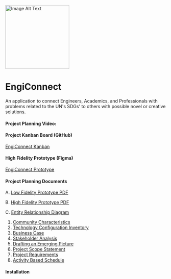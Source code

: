 <p align="left">
  <img src="https://github.com/sharoika/EngiConnect/assets/27317883/87d6fa41-76ec-4ea1-90f4-20258daf6282" width="200" height="200" alt="Image Alt Text">
</p>

# EngiConnect
An application to connect Engineers, Academics, and Professionals with problems related to the UN's SDGs' to others with possible novel or creative solutions.

#### Project Planning Video:
<!--- #### Project Scrum 1 Video:
#### Project Scrum 2 Video:
#### Project Final Submission Video: --->

#### Project Kanban Board (GitHub)
[EngiConnect Kanban](https://github.com/users/sharoika/projects/1/views/2)

#### High Fidelity Prototype (Figma)
[EngiConnect Prototype](https://www.figma.com/proto/S18fQAAUFlLbFd9iSoSWCy/EngiConnect?type=design&node-id=6-78&t=3ncTEZephW6UAmal-1&scaling=scale-down&page-id=0%3A1&starting-point-node-id=6%3A120&show-proto-sidebar=1&mode=desig)

#### Project Planning Documents
A. [Low Fidelity Prototype PDF](https://github.com/sharoika/EngiConnect/blob/18ad520ce97a002a7e71b8691a122287fccddc30/Project%20Planning/PDFs/Lo-Fi%20Prototype.pdf)

B. [High Fidelity Prototype PDF](https://github.com/sharoika/EngiConnect/blob/18ad520ce97a002a7e71b8691a122287fccddc30/Project%20Planning/PDFs/Hi-Fi%20Prototype.pdf)

C. [Entity Relationship Diagram](https://github.com/sharoika/EngiConnect/blob/18ad520ce97a002a7e71b8691a122287fccddc30/Project%20Planning/PDFs/MVP%201%20Entity%20Relationship%20Diagram.png)

1. [Community Characteristics](https://github.com/sharoika/EngiConnect/blob/3424c165f27869a930037c7df2114e83c2dba125/Project%20Planning/PDFs/P01%20-%20Community%20Characteristics%20Orientation.pdf)
2. [Technology Configuration Inventory](https://github.com/sharoika/EngiConnect/blob/dc86ca16d81b9d92eed9399903c532cda6e048a0/Project%20Planning/PDFs/P02%20-%20Technology%20Configuration%20Inventory.pdf)
3. [Business Case](https://github.com/sharoika/EngiConnect/blob/dc86ca16d81b9d92eed9399903c532cda6e048a0/Project%20Planning/PDFs/P03%20-%20Business%20Case.pdf)
4. [Stakeholder Analysis](https://github.com/sharoika/EngiConnect/blob/dc86ca16d81b9d92eed9399903c532cda6e048a0/Project%20Planning/PDFs/P04%20-%20Stakeholder%20Analysis.pdf)
5. [Drafting an Emerging Picture](https://github.com/sharoika/EngiConnect/blob/dc86ca16d81b9d92eed9399903c532cda6e048a0/Project%20Planning/PDFs/P05%20-%20Drafting%20an%20Emerging%20Picture.pdf)
6. [Project Scope Statement](https://github.com/sharoika/EngiConnect/blob/dc86ca16d81b9d92eed9399903c532cda6e048a0/Project%20Planning/PDFs/P06%20-%20Project%20Scope%20Statement.pdf)
7. [Project Requirements](https://github.com/sharoika/EngiConnect/blob/dc86ca16d81b9d92eed9399903c532cda6e048a0/Project%20Planning/PDFs/P07%20-%20Project%20Requirements.pdf)
8. [Activity Based Schedule](https://github.com/sharoika/EngiConnect/blob/dc86ca16d81b9d92eed9399903c532cda6e048a0/Project%20Planning/PDFs/P08%20-%20Activity%20Based%20Schedule.pdf)

#### Installation
